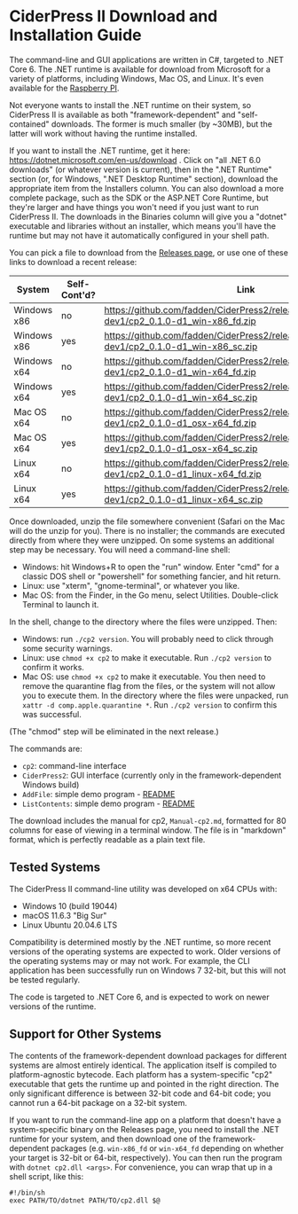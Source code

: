 # CiderPress II Download and Installation Guide #

The command-line and GUI applications are written in C#, targeted to .NET Core 6.  The .NET
runtime is available for download from Microsoft for a variety of platforms, including Windows,
Mac OS, and Linux.  It's even available for the
[Raspberry PI](https://learn.microsoft.com/en-us/dotnet/iot/deployment).

Not everyone wants to install the .NET runtime on their system, so CiderPress II is available
as both "framework-dependent" and "self-contained" downloads.  The former is much smaller
(by ~30MB), but the latter will work without having the runtime installed.

If you want to install the .NET runtime, get it here: https://dotnet.microsoft.com/en-us/download .
Click on "all .NET 6.0 downloads" (or whatever version is current), then in the
".NET Runtime" section (or, for Windows, ".NET Desktop Runtime" section), download the
appropriate item from the Installers column.  You can also download a more complete package,
such as the SDK or the ASP.NET Core Runtime, but they're larger and have things you won't need
if you just want to run CiderPress II.  The downloads in the Binaries column will give you a
"dotnet" executable and libraries without an installer, which means you'll have the runtime
but may not have it automatically configured in your shell path.

You can pick a file to download from the [Releases page](https://github.com/fadden/ciderpress2/releases),
or use one of these links to download a recent release:

System      | Self-Cont'd? | Link
----------- | ------------ | ----
Windows x86 | no           | https://github.com/fadden/CiderPress2/releases/download/v0.1.0-dev1/cp2_0.1.0-d1_win-x86_fd.zip
Windows x86 | yes          | https://github.com/fadden/CiderPress2/releases/download/v0.1.0-dev1/cp2_0.1.0-d1_win-x86_sc.zip
Windows x64 | no           | https://github.com/fadden/CiderPress2/releases/download/v0.1.0-dev1/cp2_0.1.0-d1_win-x64_fd.zip
Windows x64 | yes          | https://github.com/fadden/CiderPress2/releases/download/v0.1.0-dev1/cp2_0.1.0-d1_win-x64_sc.zip
Mac OS x64  | no           | https://github.com/fadden/CiderPress2/releases/download/v0.1.0-dev1/cp2_0.1.0-d1_osx-x64_fd.zip
Mac OS x64  | yes          | https://github.com/fadden/CiderPress2/releases/download/v0.1.0-dev1/cp2_0.1.0-d1_osx-x64_sc.zip
Linux x64   | no           | https://github.com/fadden/CiderPress2/releases/download/v0.1.0-dev1/cp2_0.1.0-d1_linux-x64_fd.zip
Linux x64   | yes          | https://github.com/fadden/CiderPress2/releases/download/v0.1.0-dev1/cp2_0.1.0-d1_linux-x64_sc.zip

Once downloaded, unzip the file somewhere convenient (Safari on the Mac will do the unzip
for you).  There is no installer; the commands are executed directly from where they were unzipped.
On some systems an additional step may be necessary.  You will need a command-line shell:

 - Windows: hit Windows+R to open the "run" window.  Enter "cmd" for a classic DOS shell or
   "powershell" for something fancier, and hit return.
 - Linux: use "xterm", "gnome-terminal", or whatever you like.
 - Mac OS: from the Finder, in the Go menu, select Utilities.  Double-click Terminal to launch it.

In the shell, change to the directory where the files were unzipped.  Then:

 - Windows: run `./cp2 version`.  You will probably need to click through some security warnings.
 - Linux: use `chmod +x cp2` to make it executable.  Run `./cp2 version` to confirm it works.
 - Mac OS: use `chmod +x cp2` to make it executable.  You then need to remove the quarantine
   flag from the files, or the system will not allow you to execute them.  In the directory
   where the files were unpacked, run `xattr -d comp.apple.quarantine *`.  Run
   `./cp2 version` to confirm this was successful.

(The "chmod" step will be eliminated in the next release.)

The commands are:

 - `cp2`: command-line interface
 - `CiderPress2`: GUI interface (currently only in the framework-dependent Windows build)
 - `AddFile`: simple demo program - [README](Examples/AddFile/README.md)
 - `ListContents`: simple demo program - [README](Examples/ListContents/README.md)

The download includes the manual for cp2, `Manual-cp2.md`, formatted for 80 columns for ease
of viewing in a terminal window.  The file is in "markdown" format, which is perfectly readable
as a plain text file.

## Tested Systems ##

The CiderPress II command-line utility was developed on x64 CPUs with:

 - Windows 10 (build 19044)
 - macOS 11.6.3 "Big Sur"
 - Linux Ubuntu 20.04.6 LTS

Compatibility is determined mostly by the .NET runtime, so more recent versions of the operating
systems are expected to work.  Older versions of the operating systems may or may not work.  For
example, the CLI application has been successfully run on Windows 7 32-bit, but this will not be
tested regularly.

The code is targeted to .NET Core 6, and is expected to work on newer versions of the runtime.

## Support for Other Systems ##

The contents of the framework-dependent download packages for different systems are almost
entirely identical.  The application itself is compiled to platform-agnostic bytecode.  Each
platform has a system-specific "cp2" executable that gets the runtime up and pointed in the
right direction.  The only significant difference is between 32-bit code and 64-bit code; you
cannot run a 64-bit package on a 32-bit system.

If you want to run the command-line app on a platform that doesn't have a system-specific
binary on the Releases page, you need to install the .NET runtime for your system, and then
download one of the framework-dependent packages (e.g. `win-x86_fd` or `win-x64_fd` depending
on whether your target is 32-bit or 64-bit, respectively).  You can then run the program with
`dotnet cp2.dll <args>`.  For convenience, you can wrap that up in a shell script, like this:

    #!/bin/sh
    exec PATH/TO/dotnet PATH/TO/cp2.dll $@
